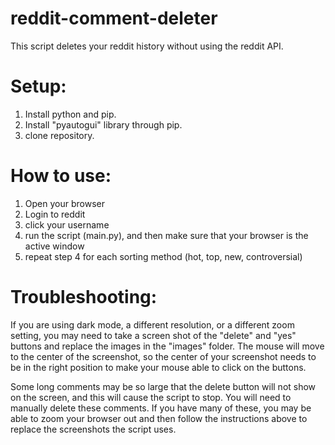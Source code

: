# reddit-comment-deleter
This script deletes your reddit history without using the reddit API.

# Setup:
1. Install python and pip.
2. Install "pyautogui" library through pip.
3. clone repository.

# How to use:
1. Open your browser
2. Login to reddit
3. click your username
4. run the script (main.py), and then make sure that your browser is the active window
5. repeat step 4 for each sorting method (hot, top, new, controversial)


# Troubleshooting:
If you are using dark mode, a different resolution, or a different zoom setting, you may need to take a screen shot of the "delete" and "yes" buttons and replace the images in the "images" folder. The mouse will move to the center of the screenshot, so the center of your screenshot needs to be in the right position to make your mouse able to click on the buttons.

Some long comments may be so large that the delete button will not show on the screen, and this will cause the script to stop. You will need to manually delete these comments. If you have many of these, you may be able to zoom your browser out and then follow the instructions above to replace the screenshots the script uses.
